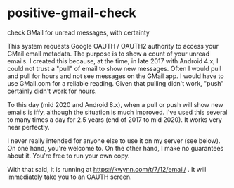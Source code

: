 # positive-gmail-check
check GMail for unread messages, with certainty

This system requests Google OAUTH / OAUTH2 authority to access your GMail email metadata.  The purpose is to show a count of your unread emails.  I created 
this because, at the time, in late 2017 with Android 4.x, I could not trust a "pull" of email to show new messages.  Often I would pull and pull for hours
and not see messages on the GMail app.  I would have to use GMail.com for a reliable reading.  Given that pulling didn't work, "push" certainly didn't work 
for hours.

To this day (mid 2020 and Android 8.x), when a pull or push will show new emails is iffy, although the situation is much improved.   I've used this several 
to many times a day for 2.5 years (end of 2017 to mid 2020).  It works very near perfectly.  

I never really intended for anyone else to use it on my server (see below).  On one hand, you're welcome to.  On the other hand, I make no guarantees about 
it.  You're free to run your own copy.

With that said, it is running at https://kwynn.com/t/7/12/email/  .  It will immediately take you to an OAUTH screen.
